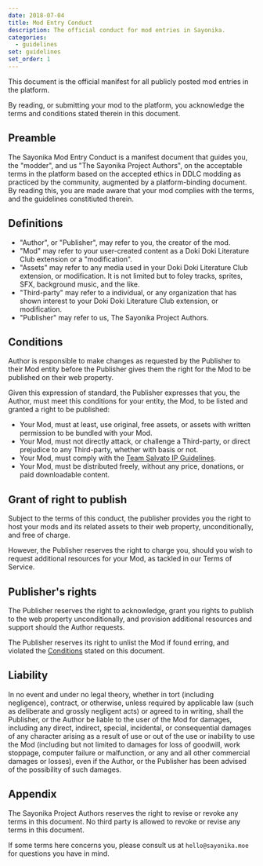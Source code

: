 ```yaml
---
date: 2018-07-04
title: Mod Entry Conduct
description: The official conduct for mod entries in Sayonika.
categories:
  - guidelines
set: guidelines
set_order: 1
---
```


This document is the official manifest for all publicly posted mod entries in the platform.

By reading, or submitting your mod to the platform, you acknowledge the terms and conditions
stated therein in this document.

## Preamble

The Sayonika Mod Entry Conduct is a manifest document that guides you, the "modder", and us "The Sayonika Project Authors", on the acceptable terms in the platform based on the accepted ethics in DDLC modding as practiced by the community, augmented by a platform-binding document. By reading this, you are made aware that your mod complies with the terms, and the guidelines constitiuted therein.

## Definitions

- "Author", or "Publisher", may refer to you, the creator of the mod.
- "Mod" may refer to your user-created content as a Doki Doki Literature Club extension or a "modification".
- "Assets" may refer to any media used in your Doki Doki Literature Club extension, or modification. It is not limited but to foley tracks, sprites, SFX, background music, and the like.
- "Third-party" may refer to a individual, or any organization that has shown interest to your Doki Doki Literature Club extension, or modification.
- "Publisher" may refer to us, The Sayonika Project Authors.

## Conditions

Author is responsible to make changes as requested by the Publisher to their Mod entity before the Publisher gives them the right for the Mod to be published on their web property.

Given this expression of standard, the Publisher expresses that you, the Author, must meet this conditions for your entity, the Mod, to be listed and granted a right to be published:

- Your Mod, must at least, use original, free assets, or assets with written permission to be bundled with your Mod.
- Your Mod, must not directly attack, or challenge a Third-party, or direct prejudice to any Third-party, whether with basis or not.
- Your Mod, must comply with the [Team Salvato IP Guidelines](https://teamsalvato.com/ip-guidelines/).
- Your Mod, must be distributed freely, without any price, donations, or paid downloadable content.

## Grant of right to publish

Subject to the terms of this conduct, the publisher provides you the right to host your mods and its related assets to their web property, unconditionally, and free of charge.

However, the Publisher reserves the right to charge you, should you wish to request additional resources for your Mod, as tackled in our Terms of Service.

## Publisher's rights

The Publisher reserves the right to acknowledge, grant you rights to publish to the web property unconditionally, and provision additional resources and support should the Author requests.

The Publisher reserves its right to unlist the Mod if found erring, and violated the [Conditions](#conditions) stated on this document.

## Liability

In no event and under no legal theory, whether in tort (including negligence), contract, or otherwise, unless required by applicable law (such as deliberate and grossly negligent acts) or agreed to in writing, shall the Publisher, or the Author be liable to the user of the Mod for damages, including any direct, indirect, special, incidental, or consequential damages of any character arising as a result of use or out of the use or inability to use the Mod (including but not limited to damages for loss of goodwill, work stoppage, computer failure or malfunction, or any and all other commercial damages or losses), even if the Author, or the Publisher has been advised of the possibility of such damages.

## Appendix

The Sayonika Project Authors reserves the right to revise or revoke any terms in this document.
No third party is allowed to revoke or revise any terms in this document. 

If some terms here concerns you, please consult us at `hello@sayonika.moe` for questions you have in mind.

